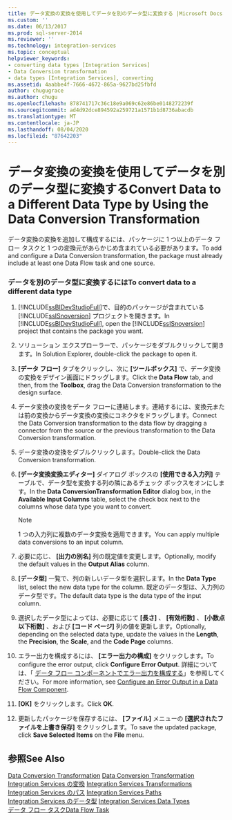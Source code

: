 ```yaml
---
title: データ変換の変換を使用してデータを別のデータ型に変換する |Microsoft Docs
ms.custom: ''
ms.date: 06/13/2017
ms.prod: sql-server-2014
ms.reviewer: ''
ms.technology: integration-services
ms.topic: conceptual
helpviewer_keywords:
- converting data types [Integration Services]
- Data Conversion transformation
- data types [Integration Services], converting
ms.assetid: 4aabbe4f-7666-4672-865a-9627bd25fbfd
author: chugugrace
ms.author: chugu
ms.openlocfilehash: 878741717c36c18e9a069c62e86be0148272239f
ms.sourcegitcommit: ad4d92dce894592a259721a1571b1d8736abacdb
ms.translationtype: MT
ms.contentlocale: ja-JP
ms.lasthandoff: 08/04/2020
ms.locfileid: "87642203"
---
```

# <a name="convert-data-to-a-different-data-type-by-using-the-data-conversion-transformation"></a><span data-ttu-id="ef66f-102">データ変換の変換を使用してデータを別のデータ型に変換する</span><span class="sxs-lookup"><span data-stu-id="ef66f-102">Convert Data to a Different Data Type by Using the Data Conversion Transformation</span></span>
  <span data-ttu-id="ef66f-103">データ変換の変換を追加して構成するには、パッケージに 1 つ以上のデータ フロー タスクと 1 つの変換元があらかじめ含まれている必要があります。</span><span class="sxs-lookup"><span data-stu-id="ef66f-103">To add and configure a Data Conversion transformation, the package must already include at least one Data Flow task and one source.</span></span>  
  
### <a name="to-convert-data-to-a-different-data-type"></a><span data-ttu-id="ef66f-104">データを別のデータ型に変換するには</span><span class="sxs-lookup"><span data-stu-id="ef66f-104">To convert data to a different data type</span></span>  
  
1.  <span data-ttu-id="ef66f-105">[!INCLUDE[ssBIDevStudioFull](../../../includes/ssbidevstudiofull-md.md)]で、目的のパッケージが含まれている [!INCLUDE[ssISnoversion](../../../includes/ssisnoversion-md.md)] プロジェクトを開きます。</span><span class="sxs-lookup"><span data-stu-id="ef66f-105">In [!INCLUDE[ssBIDevStudioFull](../../../includes/ssbidevstudiofull-md.md)], open the [!INCLUDE[ssISnoversion](../../../includes/ssisnoversion-md.md)] project that contains the package you want.</span></span>  
  
2.  <span data-ttu-id="ef66f-106">ソリューション エクスプローラーで、パッケージをダブルクリックして開きます。</span><span class="sxs-lookup"><span data-stu-id="ef66f-106">In Solution Explorer, double-click the package to open it.</span></span>  
  
3.  <span data-ttu-id="ef66f-107">**[データ フロー]** タブをクリックし、次に **[ツールボックス]** で、データ変換の変換をデザイン画面にドラッグします。</span><span class="sxs-lookup"><span data-stu-id="ef66f-107">Click the **Data Flow** tab, and then, from the **Toolbox**, drag the Data Conversion transformation to the design surface.</span></span>  
  
4.  <span data-ttu-id="ef66f-108">データ変換の変換をデータ フローに連結します。連結するには、変換元または前の変換からデータ変換の変換にコネクタをドラッグします。</span><span class="sxs-lookup"><span data-stu-id="ef66f-108">Connect the Data Conversion transformation to the data flow by dragging a connector from the source or the previous transformation to the Data Conversion transformation.</span></span>  
  
5.  <span data-ttu-id="ef66f-109">データ変換の変換をダブルクリックします。</span><span class="sxs-lookup"><span data-stu-id="ef66f-109">Double-click the Data Conversion transformation.</span></span>  
  
6.  <span data-ttu-id="ef66f-110">**[データ変換変換エディター]** ダイアログ ボックスの **[使用できる入力列]** テーブルで、データ型を変換する列の隣にあるチェック ボックスをオンにします。</span><span class="sxs-lookup"><span data-stu-id="ef66f-110">In the **Data ConversionTransformation Editor** dialog box, in the **Available Input Columns** table, select the check box next to the columns whose data type you want to convert.</span></span>  
  
    > [!NOTE]  
    >  <span data-ttu-id="ef66f-111">1 つの入力列に複数のデータ変換を適用できます。</span><span class="sxs-lookup"><span data-stu-id="ef66f-111">You can apply multiple data conversions to an input column.</span></span>  
  
7.  <span data-ttu-id="ef66f-112">必要に応じ、 **[出力の別名]** 列の既定値を変更します。</span><span class="sxs-lookup"><span data-stu-id="ef66f-112">Optionally, modify the default values in the **Output Alias** column.</span></span>  
  
8.  <span data-ttu-id="ef66f-113">**[データ型]** 一覧で、列の新しいデータ型を選択します。</span><span class="sxs-lookup"><span data-stu-id="ef66f-113">In the **Data Type** list, select the new data type for the column.</span></span> <span data-ttu-id="ef66f-114">既定のデータ型は、入力列のデータ型です。</span><span class="sxs-lookup"><span data-stu-id="ef66f-114">The default data type is the data type of the input column.</span></span>  
  
9. <span data-ttu-id="ef66f-115">選択したデータ型によっては、必要に応じて **[長さ]** 、 **[有効桁数]** 、 **[小数点以下桁数]** 、および **[コード ページ]** 列の値を更新します。</span><span class="sxs-lookup"><span data-stu-id="ef66f-115">Optionally, depending on the selected data type, update the values in the **Length**, the **Precision**, the **Scale**, and the **Code Page** columns.</span></span>  
  
10. <span data-ttu-id="ef66f-116">エラー出力を構成するには、 **[エラー出力の構成]** をクリックします。</span><span class="sxs-lookup"><span data-stu-id="ef66f-116">To configure the error output, click **Configure Error Output**.</span></span> <span data-ttu-id="ef66f-117">詳細については、「 [データ フロー コンポーネントでエラー出力を構成する](../../configure-an-error-output-in-a-data-flow-component.md)」を参照してください。</span><span class="sxs-lookup"><span data-stu-id="ef66f-117">For more information, see [Configure an Error Output in a Data Flow Component](../../configure-an-error-output-in-a-data-flow-component.md).</span></span>  
  
11. <span data-ttu-id="ef66f-118">**[OK]** をクリックします。</span><span class="sxs-lookup"><span data-stu-id="ef66f-118">Click **OK**.</span></span>  
  
12. <span data-ttu-id="ef66f-119">更新したパッケージを保存するには、 **[ファイル]** メニューの **[選択されたファイルを上書き保存]** をクリックします。</span><span class="sxs-lookup"><span data-stu-id="ef66f-119">To save the updated package, click **Save Selected Items** on the **File** menu.</span></span>  
  
## <a name="see-also"></a><span data-ttu-id="ef66f-120">参照</span><span class="sxs-lookup"><span data-stu-id="ef66f-120">See Also</span></span>  
 <span data-ttu-id="ef66f-121">[Data Conversion Transformation](data-conversion-transformation.md) </span><span class="sxs-lookup"><span data-stu-id="ef66f-121">[Data Conversion Transformation](data-conversion-transformation.md) </span></span>  
 <span data-ttu-id="ef66f-122">[Integration Services の変換](integration-services-transformations.md) </span><span class="sxs-lookup"><span data-stu-id="ef66f-122">[Integration Services Transformations](integration-services-transformations.md) </span></span>  
 <span data-ttu-id="ef66f-123">[Integration Services のパス](../integration-services-paths.md) </span><span class="sxs-lookup"><span data-stu-id="ef66f-123">[Integration Services Paths](../integration-services-paths.md) </span></span>  
 <span data-ttu-id="ef66f-124">[Integration Services のデータ型](../integration-services-data-types.md) </span><span class="sxs-lookup"><span data-stu-id="ef66f-124">[Integration Services Data Types](../integration-services-data-types.md) </span></span>  
 [<span data-ttu-id="ef66f-125">データ フロー タスク</span><span class="sxs-lookup"><span data-stu-id="ef66f-125">Data Flow Task</span></span>](../../control-flow/data-flow-task.md)  
  
  

